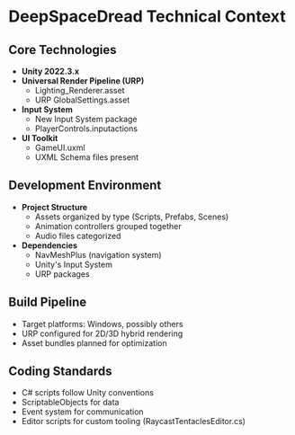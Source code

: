 # DeepSpaceDread Technical Context

## Core Technologies
- **Unity 2022.3.x**
- **Universal Render Pipeline (URP)**
  - Lighting_Renderer.asset
  - URP GlobalSettings.asset
- **Input System**
  - New Input System package
  - PlayerControls.inputactions
- **UI Toolkit**
  - GameUI.uxml
  - UXML Schema files present

## Development Environment
- **Project Structure**
  - Assets organized by type (Scripts, Prefabs, Scenes)
  - Animation controllers grouped together
  - Audio files categorized
- **Dependencies**
  - NavMeshPlus (navigation system)
  - Unity's Input System
  - URP packages

## Build Pipeline
- Target platforms: Windows, possibly others
- URP configured for 2D/3D hybrid rendering
- Asset bundles planned for optimization

## Coding Standards
- C# scripts follow Unity conventions
- ScriptableObjects for data
- Event system for communication
- Editor scripts for custom tooling (RaycastTentaclesEditor.cs)
